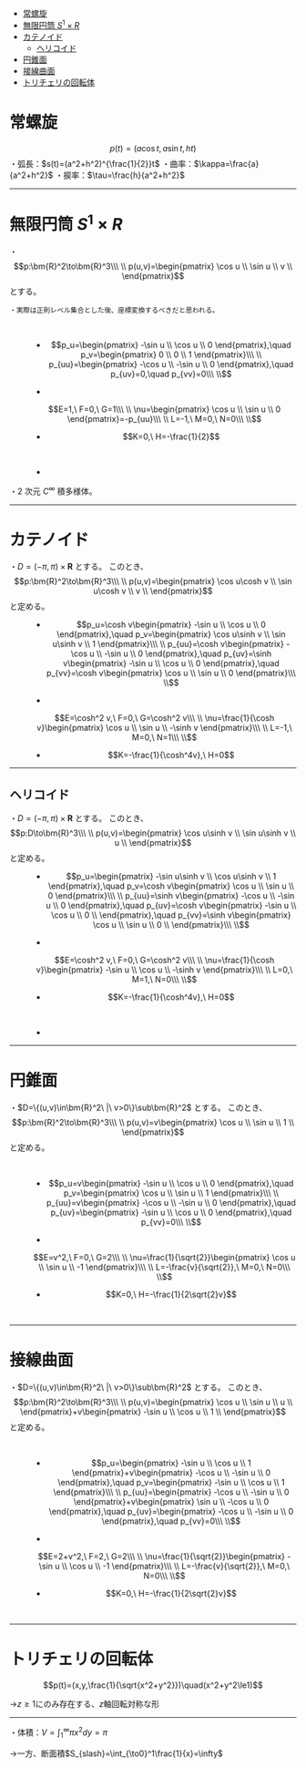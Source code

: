 
- [常螺旋](#常螺旋)
- [無限円筒 $S^1×R$](#無限円筒-s1r)
- [カテノイド](#カテノイド)
  - [ヘリコイド](#ヘリコイド)
- [円錐面](#円錐面)
- [接線曲面](#接線曲面)
- [トリチェリの回転体](#トリチェリの回転体)





# 常螺旋
$$p(t)=(a\cos t,a\sin t,ht)$$
・弧長：$s(t)=(a^2+h^2)^{\frac{1}{2}}t$
・曲率：$\kappa=\frac{a}{a^2+h^2}$
・捩率：$\tau=\frac{h}{a^2+h^2}$

---

# 無限円筒 $S^1×R$

<dl><dt>

・
$$p:\bm{R}^2\to\bm{R}^3\\\ \\
p(u,v)=\begin{pmatrix}
\cos u \\ \sin u \\ v \\
\end{pmatrix}$$
とする。

    ・実際は正則レベル集合とした後、座標変換するべきだと思われる。
<br>

</dt><dd>

- $$p_u=\begin{pmatrix}
-\sin u  \\ \cos u \\ 0  
\end{pmatrix},\quad p_v=\begin{pmatrix}
0  \\ 0 \\ 1  
\end{pmatrix}\\\ \\
p_{uu}=\begin{pmatrix}
-\cos u  \\ -\sin u \\ 0  
\end{pmatrix},\quad p_{uv}=0,\quad p_{vv}=0\\\ \\$$

- 
$$E=1,\ F=0,\ G=1\\\ \\
\nu=\begin{pmatrix}
\cos u  \\ \sin u \\ 0  
\end{pmatrix}=-p_{uu}\\\ \\
L=-1,\ M=0,\ N=0\\\ \\$$

- $$K=0,\ H=-\frac{1}{2}$$

<br>

- 

</dd></dl>

・$2$ 次元 $C^{\infty}$ 積多様体。

---

# カテノイド

<dl><dt>

・$D=(-\pi,\pi)\times\bm{R}$ とする。
このとき、$$p:\bm{R}^2\to\bm{R}^3\\\ \\
p(u,v)=\begin{pmatrix}
\cos u\cosh v \\ \sin u\cosh v \\ v \\
\end{pmatrix}$$
と定める。
<br>

</dt><dd>

- $$p_u=\cosh v\begin{pmatrix}
-\sin u  \\ \cos u \\ 0  
\end{pmatrix},\quad p_v=\begin{pmatrix}
\cos u\sinh v  \\ \sin u\sinh v \\ 1  
\end{pmatrix}\\\ \\
p_{uu}=\cosh v\begin{pmatrix}
-\cos u  \\ -\sin u \\ 0  
\end{pmatrix},\quad p_{uv}=\sinh v\begin{pmatrix} -\sin u \\ \cos u \\ 0 \end{pmatrix},\quad p_{vv}=\cosh v\begin{pmatrix} \cos u \\ \sin u \\ 0 \end{pmatrix}\\\ \\$$

- 
$$E=\cosh^2 v,\ F=0,\ G=\cosh^2 v\\\ \\
\nu=\frac{1}{\cosh v}\begin{pmatrix}
\cos u  \\ \sin u \\ -\sinh v  
\end{pmatrix}\\\ \\
L=-1,\ M=0,\ N=1\\\ \\$$

- $$K=-\frac{1}{\cosh^4v},\ H=0$$

</dd></dl>

---

## ヘリコイド

<dl><dt>

・$D=(-\pi,\pi)\times\bm{R}$ とする。
このとき、$$p:D\to\bm{R}^3\\\ \\
p(u,v)=\begin{pmatrix}
\cos u\sinh v \\ \sin u\sinh v \\ u \\
\end{pmatrix}$$
と定める。
<br>

</dt><dd>

- $$p_u=\begin{pmatrix}
-\sin u\sinh v  \\ \cos u\sinh v \\ 1
\end{pmatrix},\quad p_v=\cosh v\begin{pmatrix}
\cos u  \\ \sin u \\ 0  
\end{pmatrix}\\\ \\
p_{uu}=\sinh v\begin{pmatrix}
-\cos u  \\ -\sin u \\ 0  
\end{pmatrix},\quad p_{uv}=\cosh v\begin{pmatrix}
 -\sin u \\ \cos u \\ 0 \\
\end{pmatrix},\quad p_{vv}=\sinh v\begin{pmatrix}
\cos u  \\ \sin u \\ 0 \\
\end{pmatrix}\\\ \\$$

- 
$$E=\cosh^2 v,\ F=0,\ G=\cosh^2 v\\\ \\
\nu=\frac{1}{\cosh v}\begin{pmatrix}
-\sin u  \\ \cos u \\ -\sinh v  
\end{pmatrix}\\\ \\
L=0,\ M=1,\ N=0\\\ \\$$

- $$K=-\frac{1}{\cosh^4v},\ H=0$$

<br>

- 

</dd></dl>

---


# 円錐面

<dl><dt>

・$D=\{(u,v)\in\bm{R}^2\ |\ v>0\}\sub\bm{R}^2$ とする。
このとき、
$$p:\bm{R}^2\to\bm{R}^3\\\ \\
p(u,v)=v\begin{pmatrix}
\cos u \\ \sin u \\ 1 \\
\end{pmatrix}$$
と定める。

<br>

</dt><dd>

- $$p_u=v\begin{pmatrix}
-\sin u  \\ \cos u \\ 0  
\end{pmatrix},\quad p_v=\begin{pmatrix}
\cos u  \\ \sin u \\ 1  
\end{pmatrix}\\\ \\
p_{uu}=v\begin{pmatrix}
-\cos u  \\ -\sin u \\ 0  
\end{pmatrix},\quad p_{uv}=\begin{pmatrix}
-\sin u    \\ \cos u \\ 0
\end{pmatrix},\quad p_{vv}=0\\\ \\$$

- 
$$E=v^2,\ F=0,\ G=2\\\ \\
\nu=\frac{1}{\sqrt{2}}\begin{pmatrix}
\cos u  \\ \sin u \\ -1  
\end{pmatrix}\\\ \\
L=-\frac{v}{\sqrt{2}},\ M=0,\ N=0\\\ \\$$

- $$K=0,\ H=-\frac{1}{2\sqrt{2}v}$$

<br>


</dd></dl>

---

# 接線曲面

<dl><dt>

・$D=\{(u,v)\in\bm{R}^2\ |\ v>0\}\sub\bm{R}^2$ とする。
このとき、
$$p:\bm{R}^2\to\bm{R}^3\\\ \\
p(u,v)=\begin{pmatrix}
\cos u \\ \sin u \\ u \\
\end{pmatrix}+v\begin{pmatrix}
-\sin u \\ \cos u \\ 1 \\
\end{pmatrix}$$
と定める。

<br>

</dt><dd>

- $$p_u=\begin{pmatrix}
-\sin u  \\ \cos u \\ 1  
\end{pmatrix}+v\begin{pmatrix}
-\cos u  \\ -\sin u \\ 0  
\end{pmatrix},\quad p_v=\begin{pmatrix}
-\sin u  \\ \cos u \\ 1  
\end{pmatrix}\\\ \\
p_{uu}=\begin{pmatrix}
-\cos u  \\ -\sin u \\ 0  
\end{pmatrix}+v\begin{pmatrix}
\sin u  \\ -\cos u \\ 0  
\end{pmatrix},\quad p_{uv}=\begin{pmatrix}
-\cos u    \\ -\sin u \\ 0
\end{pmatrix},\quad p_{vv}=0\\\ \\$$

- 
$$E=2+v^2,\ F=2,\ G=2\\\ \\
\nu=\frac{1}{\sqrt{2}}\begin{pmatrix}
-\sin u  \\ \cos u \\ -1  
\end{pmatrix}\\\ \\
L=-\frac{v}{\sqrt{2}},\ M=0,\ N=0\\\ \\$$

- $$K=0,\ H=-\frac{1}{2\sqrt{2}v}$$

<br>


</dd></dl>

---


# トリチェリの回転体

$$p(t)=(x,y,\frac{1}{\sqrt{x^2+y^2}})\quad(x^2+y^2\le1)$$

→$z\ge1$にのみ存在する、$z$軸回転対称な形

---

・体積：$V=\int_1^{\infty}\pi x^2dy=\pi$

→一方、断面積$S_{slash}=\int_{\to0}^1\frac{1}{x}=\infty$